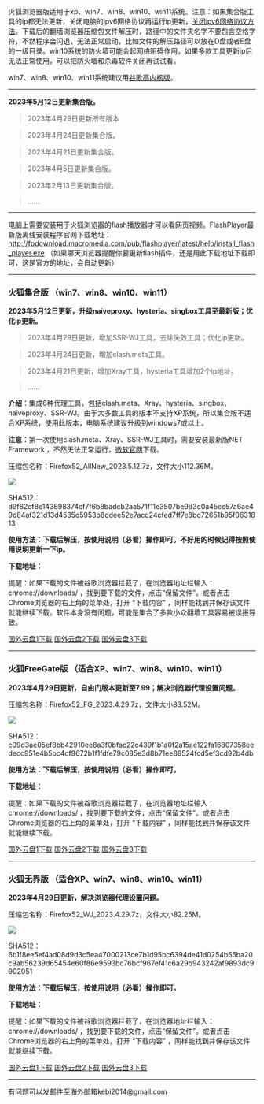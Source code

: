 火狐浏览器版适用于xp、win7、win8、win10、win11系统。注意：如果集合版工具的ip都无法更新，关闭电脑的ipv6网络协议再运行ip更新，[关闭ipv6网络协议方法](https://jingyan.baidu.com/article/e52e361590115d00c70c5132.html)。下载后的翻墙浏览器压缩包文件解压时，路径中的文件夹名字不要包含空格字符，不然程序会闪退，无法正常启动，比如文件的解压路径可以放在D盘或者E盘的一级目录。win10系统的防火墙可能会起网络阻碍作用，如果多款工具更新ip后无法正常使用，可以把防火墙和杀毒软件关闭再试试看。

win7、win8、win10、win11系统建议用[谷歌高内核版](https://github.com/Alvin9999/new-pac/wiki/%E9%AB%98%E5%86%85%E6%A0%B8%E7%89%88)。

***

**2023年5月12日更新集合版。**

> 2023年4月29日更新所有版本

> 2023年4月24日更新集合版。

> 2023年4月21日更新集合版。

> 2023年4月5日更新集合版。

> 2023年2月13日更新集合版。

> ......

***

电脑上需要安装用于火狐浏览器的flash播放器才可以看网页视频。FlashPlayer最新版离线安装程序官网下载地址：
http://fpdownload.macromedia.com/pub/flashplayer/latest/help/install_flash_player.exe （如果哪天浏览器提醒你要更新flash插件，还是用此下载地址下载即可，这是官方的地址，会自动更新）

***

### 火狐集合版 （win7、win8、win10、win11）

**2023年5月12日更新，升级naiveproxy、hysteria、singbox工具至最新版；优化ip更新。**

> 2023年4月29日更新，增加SSR-WJ工具，去除失效工具；优化ip更新。

> 2023年4月24日更新，增加clash.meta工具。

> 2023年4月21日更新，增加Xray工具，hysteria工具增加2个ip地址。

> ......

**介绍**：集成6种代理工具，包括clash.meta、Xray、hysteria、singbox、naiveproxy、SSR-WJ。由于大多数工具的版本不支持XP系统，所以集合版不适合XP系统，使用此版本，电脑系统建议升级到windows7或以上。

**注意**：第一次使用clash.meta、Xray、SSR-WJ工具时，需要安装最新版NET Framework ，不然无法正常运行，[微软官网](https://dotnet.microsoft.com/zh-cn/download/dotnet-framework/net48)下载。

压缩包名称：Firefox52_AllNew_2023.5.12.7z，文件大小112.36M。

![](https://fastly.jsdelivr.net/gh/Alvin9999/pac2/softimag/firefoxall0428.png)

SHA512：d9f82ef8c143898374cf7f6b8badcb2aa571f11e3507be9d3e0a45cc57a6ae49d84af321d13d4535d5953b8ddee52e7acd24cfed7ff7e8bd72651b95f0631813

**使用方法：下载后解压，按使用说明（必看）操作即可。不好用的时候记得按照使用说明更新一下ip。**

**下载地址：**

提醒：如果下载的文件被谷歌浏览器拦截了，在浏览器地址栏输入：chrome://downloads/ ，找到要下载的文件，点击“保留文件”。或者点击Chrome浏览器的右上角的菜单处，打开 “下载内容” ，同样能找到并保存该文件就能继续下载。软件本身没有问题，可能是集合了多款小众翻墙工具容易被误报导致。

[国外云盘1下载](https://d2.freessr2.xyz/Firefox52_AllNew_2023.5.12.7z) 
[国外云盘2下载](https://d.ssrfree4.xyz/Firefox52_AllNew_2023.5.12.7z) 
[国外云盘3下载](https://free.zhujicn2.net/Firefox52_AllNew_2023.5.12.7z) 


***

### 火狐FreeGate版 （适合XP、win7、win8、win10、win11）

**2023年4月29日更新，自由门版本更新至7.99；解决浏览器代理设置问题。**

压缩包名称：Firefox52_FG_2023.4.29.7z，文件大小83.52M。

![](https://fastly.jsdelivr.net/gh/Alvin9999/pac2/softimag/firefox11282.PNG)

SHA512：c09d3ae05ef8bb42910ee8a3f0bfac22c439f1b1a0f2a15ae122fa16807358eedecc951e4b5bc4cf9672b1f1fdfe79c085e3d8b71ee88524fcd5ef3cd92b4db

**使用方法：下载后解压，按使用说明（必看）操作即可。**

**下载地址：**

提醒：如果下载的文件被谷歌浏览器拦截了，在浏览器地址栏输入：chrome://downloads/ ，找到要下载的文件，点击“保留文件”。或者点击Chrome浏览器的右上角的菜单处，打开 “下载内容” ，同样能找到并保存该文件就能继续下载。

[国外云盘1下载](https://d2.freessr2.xyz/Firefox52_FG_2023.4.29.7z) 
[国外云盘2下载](https://d.ssrfree4.xyz/Firefox52_FG_2023.4.29.7z) 
[国外云盘3下载](https://free.zhujicn2.net/Firefox52_FG_2023.4.29.7z) 


***

### 火狐无界版 （适合XP、win7、win8、win10、win11）

**2023年4月29日更新，解决浏览器代理设置问题。**

压缩包名称：Firefox52_WJ_2023.4.29.7z，文件大小82.25M。

![](https://fastly.jsdelivr.net/gh/Alvin9999/pac2/softimag/firefox11283.PNG)

SHA512：6b1f8ee5ef4ad08d9d3c5ea47000213ce7b1d95bc6394de41d0254b55ba20c9ab56239d65454e60f86e9593bc76bcf967ef41c6a29b943242af9893dc9902051

**使用方法：下载后解压，按使用说明（必看）操作即可。**

**下载地址：**

提醒：如果下载的文件被谷歌浏览器拦截了，在浏览器地址栏输入：chrome://downloads/ ，找到要下载的文件，点击“保留文件”。或者点击Chrome浏览器的右上角的菜单处，打开 “下载内容” ，同样能找到并保存该文件就能继续下载。

[国外云盘1下载](https://d2.freessr2.xyz/Firefox52_WJ_2023.4.29.7z) 
[国外云盘2下载](https://d.ssrfree4.xyz/Firefox52_WJ_2023.4.29.7z) 
[国外云盘3下载](https://free.zhujicn2.net/Firefox52_WJ_2023.4.29.7z) 

***

有问题可以发邮件至海外邮箱kebi2014@gmail.com
